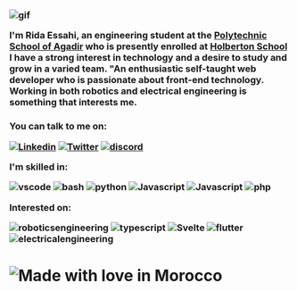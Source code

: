 <h3 align="left"> 

![gif](https://media.giphy.com/media/v1.Y2lkPTc5MGI3NjExZWIzNzBiZDIyMmY4ZDBkZGJlNGY3M2IwNzA5MmU0MTViYjYyYTM5OSZlcD12MV9pbnRlcm5hbF9naWZzX2dpZklkJmN0PWc/bGgsc5mWoryfgKBx1u/giphy.gif)


**I'm Rida Essahi, an engineering student at the** [Polytechnic School of Agadir](https://moodle.e-polytechnique.ma/?id=bkVDd0pXUEdHTVc5V1RlVk9vSG80dz09") **who is presently enrolled at** [Holberton School](https://www.holbertonschool.com/) **I have a strong interest in technology and a desire to study and grow in a varied team. "An enthusiastic self-taught web developer who is passionate about front-end technology. Working in both robotics and electrical engineering is something that interests me.**




<h3 align="left">

**You can talk to me on:**

[![Linkedin](https://img.icons8.com/fluency/50/000000/linkedin.png)](https://www.linkedin.com/in/rida-e-75a574257/ "Linkedin")
[![Twitter](https://img.icons8.com/fluency/50/000000/twitter.png)](https://twitter.com/RidaEssahi "Twitter")
[![discord](https://img.icons8.com/fluency/50/000000/discord.png)](https://discord.gg/nightcrew "Discord")



**I'm skilled in:**

![vscode](https://img.icons8.com/color/50/000000/visual-studio-code-2019.png "vscode")
![bash](https://img.icons8.com/plasticine/50/000000/bash.png "bash")
![python](https://img.icons8.com/color/48/000000/python--v1.png "python")
![Javascript](https://img.icons8.com/fluency/50/000000/c.png
"C")
![Javascript](https://img.icons8.com/color/50/000000/javascript--v1.png "Javascript")
![php](https://img.icons8.com/fluency/50/000000/php.png
"php")


**Interested on:**

![roboticsengineering](https://img.icons8.com/fluency/50/000000/robot.png
"Robotics engineering")
![typescript](https://img.icons8.com/color/50/000000/typescript.png "Typescript")
![Svelte](https://img.icons8.com/doodle/50/000000/svetle.png "Svelte")
![flutter](https://img.icons8.com/fluency/50/000000/flutter.png "flutter")
![electricalengineering](https://img.icons8.com/fluency/50/000000/electrical.png
 "Electrical")

<h1>

![Made with love in Morocco](https://madewithlove.now.sh/ma?colorA=%23006233&colorB=%23c1272d&template=for-the-badge)
</h1>

